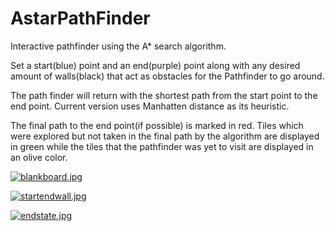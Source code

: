 # AstarPathFinder

Interactive pathfinder using the A* search algorithm. <br/>

Set a start(blue) point and an end(purple) point along with any desired amount of walls(black) that act as obstacles 
for the Pathfinder to go around. <br/>

The path finder will return with the shortest path from the start point to the end point. Current version uses Manhatten distance as 
its heuristic. 

The final path to the end point(if possible) is marked in red. Tiles which were explored but not taken
in the final path by the algorithm are displayed in green
while the tiles that the pathfinder was yet to visit are displayed in an olive color. <br/>



[![blankboard.jpg](https://i.postimg.cc/L6Dy2Tsz/blankboard.jpg)](https://postimg.cc/Mvc0Y1VT) <br/>

[![startendwall.jpg](https://i.postimg.cc/52x2Fx1h/startendwall.jpg)](https://postimg.cc/Tp46zvK0)  <br/>

[![endstate.jpg](https://i.postimg.cc/5y6wJwKm/endstate.jpg)](https://postimg.cc/YLB4fmH4)  <br/>
